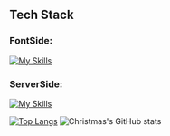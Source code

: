 ## Tech Stack
### FontSide:
[![My Skills](https://skillicons.dev/icons?i=html,css,js,androidstudio&theme=light)](https://skillicons.dev)
### ServerSide:
[![My Skills](https://skillicons.dev/icons?i=java,spring,nodejs,gradle,mysql,redis,nginx&theme=light)](https://skillicons.dev)

[![Top Langs](https://github-readme-stats.vercel.app/api/top-langs/?username=sqddk)](https://github.com/sqddk/github-readme-stats)
![Christmas's GitHub stats](https://github-readme-stats.vercel.app/api?username=Christmas&show_icons=true&theme=tokyonight)
